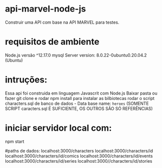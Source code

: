 # api-marvel-node-js
Construir uma API com base na API MARVEL para testes.

# requisitos de ambiente
Node.js versão ^12.17.0 
mysql Server version: 8.0.22-0ubuntu0.20.04.2 (Ubuntu)

# intruções:
Essa api foi construida em linguagem Javascrit com Node.js
Baixar pasta ou fazer git clone e rodar npm install para instalar as bilbiotecas
rodar o script characters.sql de banco de dados - Data base name: `heroes`
(SOMENTE SCRIPT caracters.sql É SUFICIENTE, OS OUTROS SÃO SÓ REFERÊNCIAS)

# iniciar servidor local com:
npm start

#paths de dados:
localhost:3000/characters
localhost:3000/characters/id
localhost:3000/characters/id/comics
localhost:3000/characters/id/events
localhost:3000/characters/id/series
localhost:3000//characters/id/stories

